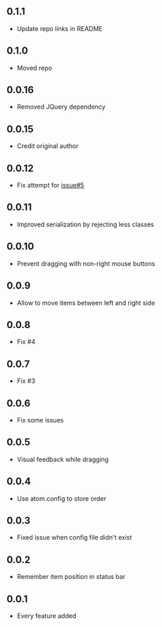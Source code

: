 ## 0.1.1
* Update repo links in README

## 0.1.0
* Moved repo

## 0.0.16
* Removed JQuery dependency

## 0.0.15
* Credit original author

## 0.0.12
* Fix attempt for [issue#5](https://github.com/rgawenda/atom-move-status-items/issues/5)

## 0.0.11
* Improved serialization by rejecting less classes

## 0.0.10
* Prevent dragging with non-right mouse buttons

## 0.0.9
* Allow to move items between left and right side

## 0.0.8
* Fix #4

## 0.0.7
* Fix #3

## 0.0.6
* Fix some issues

## 0.0.5
* Visual feedback while dragging

## 0.0.4
* Use atom.config to store order

## 0.0.3
* Fixed issue when config file didn't exist

## 0.0.2
* Remember item position in status bar

## 0.0.1
* Every feature added
